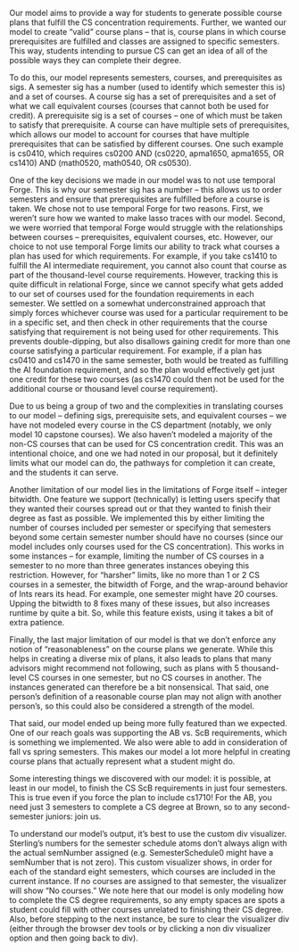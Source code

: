 Our model aims to provide a way for students to generate possible course plans that fulfill the CS concentration requirements. Further, we wanted our model to create “valid” course plans – that is, course plans in which course prerequisites are fulfilled and classes are assigned to specific semesters. This way, students intending to pursue CS can get an idea of all of the possible ways they can complete their degree.

To do this, our model represents semesters, courses, and prerequisites as sigs. A semester sig has a number (used to identify which semester this is) and a set of courses. A course sig has a set of prerequisites and a set of what we call equivalent courses (courses that cannot both be used for credit). A prerequisite sig is a set of courses – one of which must be taken to satisfy that prerequisite. A course can have multiple sets of prerequisites, which allows our model to account for courses that have multiple prerequisites that can be satisfied by different courses. One such example is cs0410, which requires cs0200 AND (cs0220, apma1650, apma1655, OR cs1410) AND (math0520, math0540, OR cs0530).

One of the key decisions we made in our model was to not use temporal Forge. This is why our semester sig has a number – this allows us to order semesters and ensure that prerequisites are fulfilled before a course is taken. We chose not to use temporal Forge for two reasons. First, we weren’t sure how we wanted to make lasso traces with our model. Second, we were worried that temporal Forge would struggle with the relationships between courses – prerequisites, equivalent courses, etc. However, our choice to not use temporal Forge limits our ability to track what courses a plan has used for which requirements. For example, if you take cs1410 to fulfill the AI intermediate requirement, you cannot also count that course as part of the thousand-level course requirements. However, tracking this is quite difficult in relational Forge, since we cannot specify what gets added to our set of courses used for the foundation requirements in each semester. We settled on a somewhat underconstrained approach that simply forces whichever course was used for a particular requirement to be in a specific set, and then check in other requirements that the course satisfying that requirement is not being used for other requirements. This prevents double-dipping, but also disallows gaining credit for more than one course satisfying a particular requirement. For example, if a plan has cs0410 and cs1470 in the same semester, both would be treated as fulfilling the AI foundation requirement, and so the plan would effectively get just one credit for these two courses (as cs1470 could then not be used for the additional course or thousand level course requirement).

Due to us being a group of two and the complexities in translating courses to our model – defining sigs, prerequisite sets, and equivalent courses – we have not modeled every course in the CS department (notably, we only model 10 capstone courses). We also haven’t modeled a majority of the non-CS courses that can be used for CS concentration credit. This was an intentional choice, and one we had noted in our proposal, but it definitely limits what our model can do, the pathways for completion it can create, and the students it can serve. 

Another limitation of our model lies in the limitations of Forge itself – integer bitwidth. One feature we support (technically) is letting users specify that they wanted their courses spread out or that they wanted to finish their degree as fast as possible. We implemented this by either limiting the number of courses included per semester or specifying that semesters beyond some certain semester number should have no courses (since our model includes only courses used for the CS concentration). This works in some instances – for example, limiting the number of CS courses in a semester to no more than three generates instances obeying this restriction. However, for “harsher” limits, like no more than 1 or 2 CS courses in a semester, the bitwidth of Forge, and the wrap-around behavior of Ints rears its head. For example, one semester might have 20 courses. Upping the bitwidth to 8 fixes many of these issues, but also increases runtime by quite a bit. So, while this feature exists, using it takes a bit of extra patience.

Finally, the last major limitation of our model is that we don’t enforce any notion of “reasonableness” on the course plans we generate. While this helps in creating a diverse mix of plans, it also leads to plans that many advisors might recommend not following, such as plans with 5 thousand-level CS courses in one semester, but no CS courses in another. The instances generated can therefore be a bit nonsensical. That said, one person’s definition of a reasonable course plan may not align with another person’s, so this could also be considered a strength of the model.

That said, our model ended up being more fully featured than we expected. One of our reach goals was supporting the AB vs. ScB requirements, which is something we implemented. We also were able to add in consideration of fall vs spring semesters. This makes our model a lot more helpful in creating course plans that actually represent what a student might do.

Some interesting things we discovered with our model: it is possible, at least in our model, to finish the CS ScB requirements in just four semesters. This is true even if you force the plan to include cs1710! For the AB, you need just 3 semesters to complete a CS degree at Brown, so to any second-semester juniors: join us.

To understand our model’s output, it’s best to use the custom div visualizer. Sterling’s numbers for the semester schedule atoms don’t always align with the actual semNumber assigned (e.g. SemesterSchedule0 might have a semNumber that is not zero). This custom visualizer shows, in order for each of the standard eight semesters, which courses are included in the current instance. If no courses are assigned to that semester, the visualizer will show “No courses.” We note here that our model is only modeling how to complete the CS degree requirements, so any empty spaces are spots a student could fill with other courses unrelated to finishing their CS degree. Also, before stepping to the next instance, be sure to clear the visualizer div (either through the browser dev tools or by clicking a non div visualizer option and then going back to div). 